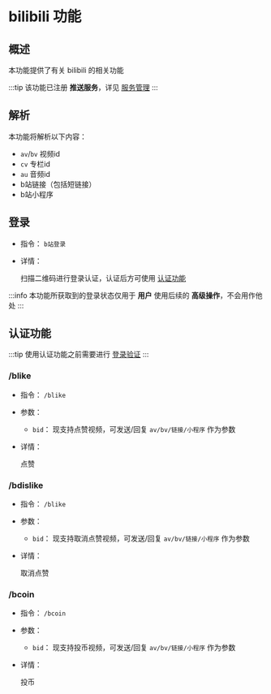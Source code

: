 # bilibili 功能

## 概述

本功能提供了有关 bilibili 的相关功能

:::tip
该功能已注册 **推送服务**，详见 [服务管理](../admin/task_manager.md)
:::

## 解析

本功能将解析以下内容：

- `av`/`bv` 视频id
- `cv` 专栏id
- `au` 音频id
- b站链接（包括短链接）
- b站小程序

## 登录

- 指令： `b站登录`

- 详情：

  扫描二维码进行登录认证，认证后方可使用 [认证功能](#认证功能)

:::info
本功能所获取到的登录状态仅用于 **用户** 使用后续的 **高级操作**，不会用作他处
:::

## 认证功能

:::tip
使用认证功能之前需要进行 [登录验证](#登录)
:::

### /blike

- 指令： `/blike`

- 参数：

  - `bid`： 现支持点赞视频，可发送/回复 `av/bv/链接/小程序` 作为参数

- 详情：

  点赞

### /bdislike

- 指令： `/blike`

- 参数：

  - `bid`： 现支持取消点赞视频，可发送/回复 `av/bv/链接/小程序` 作为参数

- 详情：

  取消点赞

### /bcoin

- 指令： `/bcoin`

- 参数：

  - `bid`： 现支持投币视频，可发送/回复 `av/bv/链接/小程序` 作为参数

- 详情：

  投币